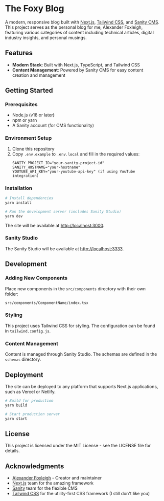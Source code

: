 # The Foxy Blog

A modern, responsive blog built with [Next.js](https://nextjs.org), [Tailwind CSS](https://tailwindcss.com), and [Sanity CMS](https://www.sanity.io). This project serves as the personal blog for me, Alexander Foxleigh, featuring various categories of content including technical articles, digital industry insights, and personal musings.

## Features

- **Modern Stack**: Built with Next.js, TypeScript, and Tailwind CSS
- **Content Management**: Powered by Sanity CMS for easy content creation and management

## Getting Started

### Prerequisites

- Node.js (v18 or later)
- npm or yarn
- A Sanity account (for CMS functionality)

### Environment Setup

1. Clone this repository
2. Copy `.env.example` to `.env.local` and fill in the required values:
   ```
   SANITY_PROJECT_ID="your-sanity-project-id"
   SANITY_HOSTNAME="your-hostname"
   YOUTUBE_API_KEY="your-youtube-api-key" (if using YouTube integration)
   ```

### Installation

```bash
# Install dependencies
yarn install

# Run the development server (includes Sanity Studio)
yarn dev
```

The site will be available at [http://localhost:3000](http://localhost:3000).

### Sanity Studio

The Sanity Studio will be available at [http://localhost:3333](http://localhost:3333).

## Development

### Adding New Components

Place new components in the `src/components` directory with their own folder:

```
src/components/ComponentName/index.tsx
```

### Styling

This project uses Tailwind CSS for styling. The configuration can be found in `tailwind.config.js`.

### Content Management

Content is managed through Sanity Studio. The schemas are defined in the `schemas` directory.

## Deployment

The site can be deployed to any platform that supports Next.js applications, such as Vercel or Netlify.

```bash
# Build for production
yarn build

# Start production server
yarn start
```

## License

This project is licensed under the MIT License - see the LICENSE file for details.

## Acknowledgments

- [Alexander Foxleigh](http://www.alexfoxleigh.com) - Creator and maintainer
- [Next.js](https://nextjs.org) team for the amazing framework
- [Sanity](https://www.sanity.io) team for the flexible CMS
- [Tailwind CSS](https://tailwindcss.com) for the utility-first CSS framework (I still don't like you)
